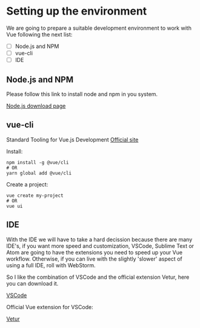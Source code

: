 # Setting up the environment

We are going to prepare a suitable development environment to work with Vue following the next list:

- [ ] Node.js and NPM
- [ ] vue-cli
- [ ] IDE

## Node.js and NPM

Please follow this link to install node and npm in you system.

[Node.js download page](https://nodejs.org/en/download/)

## vue-cli

Standard Tooling for Vue.js Development [Official site](https://cli.vuejs.org/)

Install:

```
npm install -g @vue/cli
# OR
yarn global add @vue/cli
```

Create a project:

```
vue create my-project
# OR
vue ui
```

## IDE

With the IDE we will have to take a hard decission because there are many IDE's, if you want more speed and customization, VSCode, Sublime Text or Atom are going to have the extensions you need to speed up your Vue workflow. Otherwise, if you can live with the slightly 'slower' aspect of using a full IDE, roll with WebStorm.

So I like the combination of VSCode and the official extension Vetur, here you can download it.

[VSCode](https://code.visualstudio.com/)

Official Vue extension for VSCode:

[Vetur](https://marketplace.visualstudio.com/items?itemName=octref.vetur)